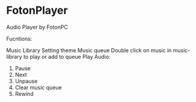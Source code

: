# FotonPlayer

Audio Player by FotonPC

Fucntions:

Music Library
Setting theme
Music queue
Double click on music in music-library to play or add to queue
Play Audio:
 1. Pause
 2. Next
 3. Unpause
 4. Clear music queue
 5. Rewind

